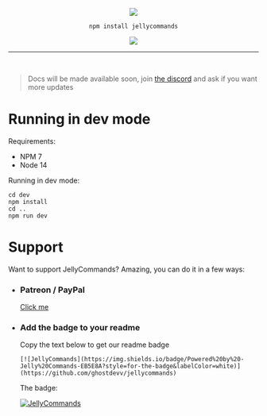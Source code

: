 <div align="center">

![](https://raw.githubusercontent.com/ghostdevv/jellycommands/main/assets/jellycommands-banner.png)

`npm install jellycommands`

[![](https://img.shields.io/npm/v/jellycommands?label=Latest%20Version&style=for-the-badge&logo=npm&color=informational)](https://www.npmjs.com/package/jellycommands)

</div>

---

<br />

> Docs will be made available soon, join [the discord](https://discord.com/invite/2Vd4wAjJnm) and ask if you want more updates

<!-- 
> # All our docs are located [here](https://ghostdevbusiness.gitbook.io/jellycommands/)

-->


# Running in dev mode
Requirements:
- NPM 7
- Node 14

Running in dev mode:
```
cd dev
npm install
cd ..
npm run dev
```

# Support
Want to support JellyCommands? Amazing, you can do it in a few ways:

- ### Patreon / PayPal
    [Click me](https://ghostdev.xyz/donate)

- ### Add the badge to your readme
    Copy the text below to get our readme badge 

    ```
    [![JellyCommands](https://img.shields.io/badge/Powered%20by%20-Jelly%20Commands-EB5E8A?style=for-the-badge&labelColor=white)](https://github.com/ghostdevv/jellycommands)
    ```
    
    The badge:

    [![JellyCommands](https://img.shields.io/badge/Powered%20by%20-Jelly%20Commands-EB5E8A?style=for-the-badge&labelColor=white)](https://github.com/ghostdevv/jellycommands)
